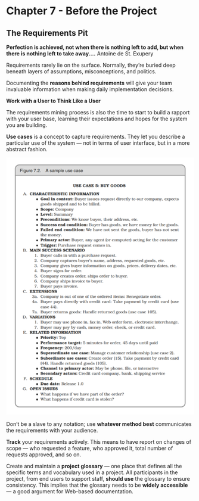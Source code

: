 # Chapter 7 - Before the Project
## The Requirements Pit
__Perfection is achieved, not when there is nothing left to add, but when there is nothing left to take away....__ Antoine de St. Exupery

Requirements rarely lie on the surface. Normally, they’re buried deep beneath layers of assumptions, misconceptions, and politics.

Documenting the **reasons behind requirements** will give your team invaluable information when making daily implementation decisions.

**Work with a User to Think Like a User**

The requirements mining process is also the time to start to build a rapport with your user base, learning their expectations and hopes for the system you are building.

__Use cases__ is a concept to capture requirements. They let you describe a particular use of the system — not in terms of user interface, but in a more abstract fashion.

<p>
  <img src="./use-case-sample.png" alt="use-case-sample" />
</p>

Don’t be a slave to any notation; use **whatever method best** communicates the requirements with your audience.

**Track** your requirements actively. This means to have report on changes of scope — who requested a feature, who approved it, total number of requests approved, and so on.

Create and maintain a **project glossary** — one place that defines all the specific terms and vocabulary used in a project. All participants in the project, from end users to support staff, **should use** the glossary to ensure consistency. This implies that the glossary needs to be **widely accessible** — a good argument for Web-based documentation.
